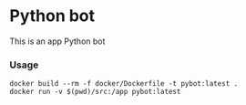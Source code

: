 # Python bot

This is an app Python bot

### Usage

```shell
docker build --rm -f docker/Dockerfile -t pybot:latest .
docker run -v $(pwd)/src:/app pybot:latest
```
